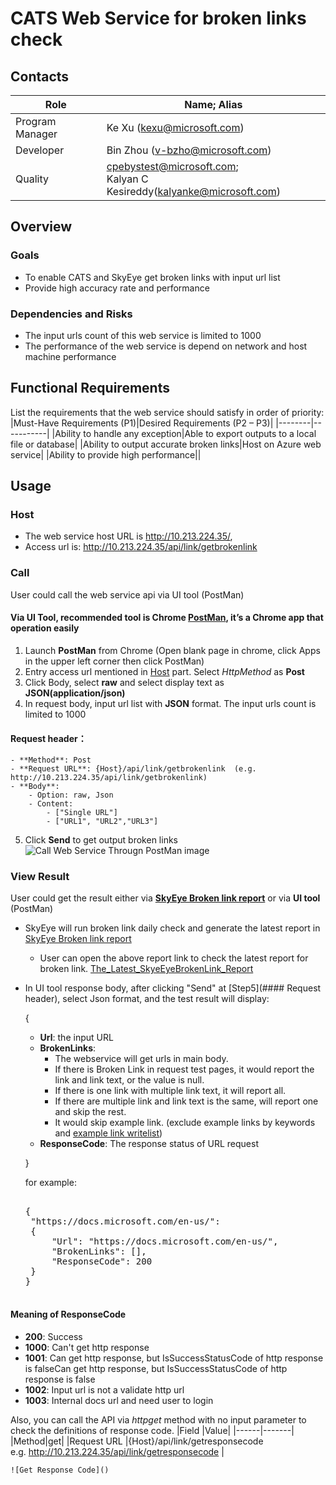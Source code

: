 # CATS Web Service for broken links check

## <a id='contacts'></a> Contacts
|Role|Name; Alias|
|-----|----------|
|Program Manager|Ke Xu (kexu@microsoft.com)|
|Developer|Bin Zhou (v-bzho@microsoft.com)|
|Quality|cpebystest@microsoft.com;<br>Kalyan C Kesireddy(kalyanke@microsoft.com)|

## <a id='overview'></a>Overview
### Goals

* To enable CATS and SkyEye get broken links with input url list
* Provide high accuracy rate and performance

### Dependencies and Risks
* The input urls count of this web service is limited to 1000
* The performance of the web service is depend on network and host machine performance

## <a id='requirement'></a> Functional Requirements
List the requirements that the web service should satisfy in order of priority:
|Must-Have Requirements (P1)|Desired Requirements (P2 – P3)|
|--------|-----------|
|Ability to handle any exception|Able to export outputs to a local file or database|
|Ability to output accurate broken links|Host on Azure web service|
|Ability to provide high performance||

## <a id='usage'></a> Usage
### <a id='host'></a> Host
* The web service host URL is http://10.213.224.35/, 
* Access url is: http://10.213.224.35/api/link/getbrokenlink

### Call
User could call the web service api via UI tool (PostMan)

#### Via UI Tool, recommended tool is Chrome [PostMan](https://www.getpostman.com/), it’s a Chrome app that operation easily
1. Launch **PostMan** from Chrome (Open blank page in chrome, click Apps in the upper left corner then click PostMan)
2. Entry access url mentioned in [Host](#host) part. Select *HttpMethod* as **Post**
3. Click Body, select **raw** and select display text as **JSON(application/json)**
4. In request body, input url list with **JSON** format. The input urls count is limited to 1000

#### Request header：
    - **Method**: Post
    - **Request URL**: {Host}/api/link/getbrokenlink  (e.g. http://10.213.224.35/api/link/getbrokenlink)
    - **Body**:
        - Option: raw, Json 
        - Content: 
            - ["Single URL"]
            - ["URL1", "URL2","URL3"]   
5. Click **Send** to get output broken links
![Call Web Service Througn PostMan image](../Images/Call_Web_Service_Through_PostMan.png)

### View Result
 User could get the result either via [**SkyEye Broken link report**](http://aka.ms/skyeye/brokenlink) or via **UI tool** (PostMan)
 - SkyEye will run broken link daily check and generate the latest report in [SkyEye Broken link report](http://aka.ms/skyeye/brokenlink)
   - User can open the above report link to check the latest report for broken link.
   [The_Latest_SkyeEyeBrokenLink_Report](The_Latest_SkyeEyeBrokenLink_Report.png)
  
 - In UI tool response body, after clicking "Send" at [Step5](#### Request header), select Json format, and the test result will display:
   
   {
     - **Url**: the input URL   
     - **BrokenLinks**: 
        * The webservice will get urls in main body. 
        * If there is Broken Link in request test pages, it would report the link and link text, or the value is null.
        * If there is one link with multiple link text, it will report all.
        * If there are multiple link and link text is the same, will report one and skip the rest.
        * It would skip example link. (exclude example links by keywords and [example link writelist](https://review.docs.microsoft.com/en-us/help/onboard/example-link-white-list))
     - **ResponseCode**: The response status of URL request
     
    }
    
   for example:   
   <pre> 
   {
    "https://docs.microsoft.com/en-us/": 
    {
        "Url": "https://docs.microsoft.com/en-us/",
        "BrokenLinks": [],
        "ResponseCode": 200
    }
   }
    </pre>
    
 #### Meaning of ResponseCode
  - **200**: Success
  - **1000**: Can't get http response
  - **1001**: Can get http response, but IsSuccessStatusCode of http response is falseCan get http response, but IsSuccessStatusCode of http response is false
  - **1002**: Input url is not a validate http url
  - **1003**: Internal docs url and need user to login
    
 Also, you can call the API via *httpget* method with no input parameter to check the definitions of response code.
    |Field	|Value|
    |------|-------|
	|Method|get|
	|Request URL	|{Host}/api/link/getresponsecode <br>e.g. http://10.213.224.35/api/link/getresponsecode |

    ![Get Response Code]()   


